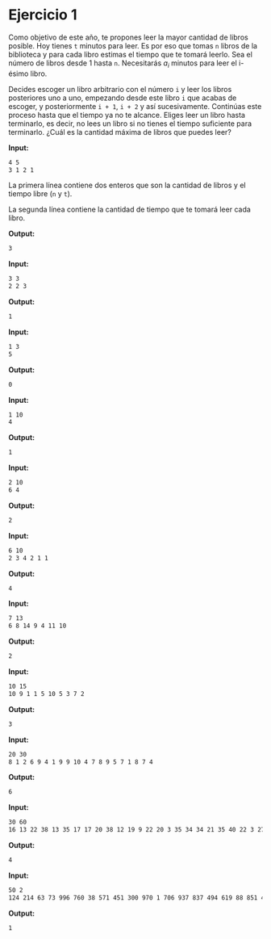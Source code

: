 # Ejercicio 1

Como objetivo de este año, te propones leer la mayor cantidad de libros posible. Hoy tienes `t` minutos para leer. Es por eso que tomas `n` libros de la biblioteca y para cada libro estimas el tiempo que te tomará leerlo. Sea el número de libros desde 1 hasta `n`. Necesitarás $a_{i}$ minutos para leer el i-ésimo libro.

Decides escoger un libro arbitrario con el número `i` y leer los libros posteriores uno a uno, empezando desde este libro `i` que acabas de escoger, y posteriormente `i + 1`, `i + 2` y así sucesivamente. Continúas este proceso hasta que el tiempo ya no te alcance. Eliges leer un libro hasta terminarlo, es decir, no lees un libro si no tienes el tiempo suficiente para terminarlo. ¿Cuál es la cantidad máxima de libros que puedes leer?

**Input:**
```bash
4 5
3 1 2 1
```
La primera línea contiene dos enteros que son la cantidad de libros y el tiempo libre (`n` y `t`).

La segunda línea contiene la cantidad de tiempo que te tomará leer cada libro.

**Output:**
```bash
3
```

**Input:**
```bash
3 3
2 2 3
```
**Output:**
```bash
1
```

**Input:**
```bash
1 3
5
```
**Output:**
```bash
0
```
**Input:**
```bash
1 10
4
```

**Output:**
```bash
1
```

**Input:**
```bash
2 10
6 4
```

**Output:**
```bash
2
```

**Input:**
```bash
6 10
2 3 4 2 1 1
```

**Output:**
```bash
4
```

**Input:**
```bash
7 13
6 8 14 9 4 11 10
```

**Output:**
```bash
2
```

**Input:**
```bash
10 15
10 9 1 1 5 10 5 3 7 2
```

**Output:**
```bash
3
```

**Input:**
```bash
20 30
8 1 2 6 9 4 1 9 9 10 4 7 8 9 5 7 1 8 7 4
```

**Output:**
```bash
6
```

**Input:**
```bash
30 60
16 13 22 38 13 35 17 17 20 38 12 19 9 22 20 3 35 34 34 21 35 40 22 3 27 19 12 4 8 19
```

**Output:**
```bash
4
```

**Input:**
```bash
50 2
124 214 63 73 996 760 38 571 451 300 970 1 706 937 837 494 619 88 851 411 957 990 842 613 821 649 627 34 693 678 734 116 816 985 705 940 499 493 922 967 854 439 112 644 961 438 189 572 655 550
```

**Output:**
```bash
1
```
